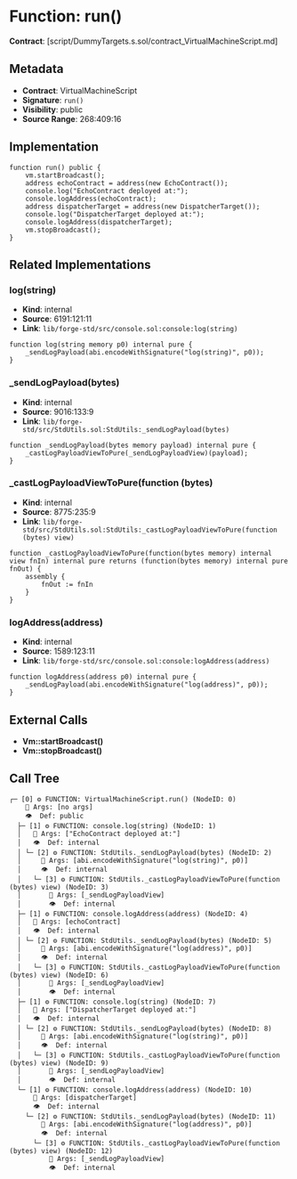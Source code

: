 # Function: run()

**Contract**: [script/DummyTargets.s.sol/contract_VirtualMachineScript.md]

## Metadata

- **Contract**: VirtualMachineScript
- **Signature**: `run()`
- **Visibility**: public
- **Source Range**: 268:409:16

## Implementation

```solidity
function run() public {
    vm.startBroadcast();
    address echoContract = address(new EchoContract());
    console.log("EchoContract deployed at:");
    console.logAddress(echoContract);
    address dispatcherTarget = address(new DispatcherTarget());
    console.log("DispatcherTarget deployed at:");
    console.logAddress(dispatcherTarget);
    vm.stopBroadcast();
}
```

## Related Implementations

### log(string)

- **Kind**: internal
- **Source**: 6191:121:11
- **Link**: `lib/forge-std/src/console.sol:console:log(string)`

```solidity
function log(string memory p0) internal pure {
    _sendLogPayload(abi.encodeWithSignature("log(string)", p0));
}
```

### _sendLogPayload(bytes)

- **Kind**: internal
- **Source**: 9016:133:9
- **Link**: `lib/forge-std/src/StdUtils.sol:StdUtils:_sendLogPayload(bytes)`

```solidity
function _sendLogPayload(bytes memory payload) internal pure {
    _castLogPayloadViewToPure(_sendLogPayloadView)(payload);
}
```

### _castLogPayloadViewToPure(function (bytes)

- **Kind**: internal
- **Source**: 8775:235:9
- **Link**: `lib/forge-std/src/StdUtils.sol:StdUtils:_castLogPayloadViewToPure(function (bytes) view)`

```solidity
function _castLogPayloadViewToPure(function(bytes memory) internal view fnIn) internal pure returns (function(bytes memory) internal pure fnOut) {
    assembly {
        fnOut := fnIn
    }
}
```

### logAddress(address)

- **Kind**: internal
- **Source**: 1589:123:11
- **Link**: `lib/forge-std/src/console.sol:console:logAddress(address)`

```solidity
function logAddress(address p0) internal pure {
    _sendLogPayload(abi.encodeWithSignature("log(address)", p0));
}
```

## External Calls

- **Vm::startBroadcast()**
- **Vm::stopBroadcast()**

## Call Tree

```
┌─ [0] ⚙️ FUNCTION: VirtualMachineScript.run() (NodeID: 0)
    💬 Args: [no args]
    👁️  Def: public
  ├─ [1] ⚙️ FUNCTION: console.log(string) (NodeID: 1)
  │   💬 Args: ["EchoContract deployed at:"]
  │   👁️  Def: internal
  │ └─ [2] ⚙️ FUNCTION: StdUtils._sendLogPayload(bytes) (NodeID: 2)
  │     💬 Args: [abi.encodeWithSignature("log(string)", p0)]
  │     👁️  Def: internal
  │   └─ [3] ⚙️ FUNCTION: StdUtils._castLogPayloadViewToPure(function (bytes) view) (NodeID: 3)
  │       💬 Args: [_sendLogPayloadView]
  │       👁️  Def: internal
  ├─ [1] ⚙️ FUNCTION: console.logAddress(address) (NodeID: 4)
  │   💬 Args: [echoContract]
  │   👁️  Def: internal
  │ └─ [2] ⚙️ FUNCTION: StdUtils._sendLogPayload(bytes) (NodeID: 5)
  │     💬 Args: [abi.encodeWithSignature("log(address)", p0)]
  │     👁️  Def: internal
  │   └─ [3] ⚙️ FUNCTION: StdUtils._castLogPayloadViewToPure(function (bytes) view) (NodeID: 6)
  │       💬 Args: [_sendLogPayloadView]
  │       👁️  Def: internal
  ├─ [1] ⚙️ FUNCTION: console.log(string) (NodeID: 7)
  │   💬 Args: ["DispatcherTarget deployed at:"]
  │   👁️  Def: internal
  │ └─ [2] ⚙️ FUNCTION: StdUtils._sendLogPayload(bytes) (NodeID: 8)
  │     💬 Args: [abi.encodeWithSignature("log(string)", p0)]
  │     👁️  Def: internal
  │   └─ [3] ⚙️ FUNCTION: StdUtils._castLogPayloadViewToPure(function (bytes) view) (NodeID: 9)
  │       💬 Args: [_sendLogPayloadView]
  │       👁️  Def: internal
  └─ [1] ⚙️ FUNCTION: console.logAddress(address) (NodeID: 10)
      💬 Args: [dispatcherTarget]
      👁️  Def: internal
    └─ [2] ⚙️ FUNCTION: StdUtils._sendLogPayload(bytes) (NodeID: 11)
        💬 Args: [abi.encodeWithSignature("log(address)", p0)]
        👁️  Def: internal
      └─ [3] ⚙️ FUNCTION: StdUtils._castLogPayloadViewToPure(function (bytes) view) (NodeID: 12)
          💬 Args: [_sendLogPayloadView]
          👁️  Def: internal
```
